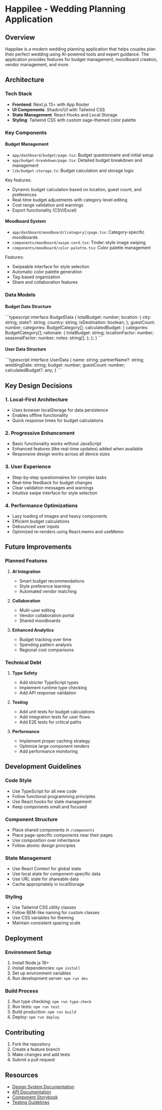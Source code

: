 # Happilee - Wedding Planning Application

## Overview
Happilee is a modern wedding planning application that helps couples plan their perfect wedding using AI-powered tools and expert guidance. The application provides features for budget management, moodboard creation, vendor management, and more.

## Architecture

### Tech Stack
- **Frontend**: Next.js 13+ with App Router
- **UI Components**: Shadcn/UI with Tailwind CSS
- **State Management**: React Hooks and Local Storage
- **Styling**: Tailwind CSS with custom sage-themed color palette

### Key Components

#### Budget Management
- `app/dashboard/budget/page.tsx`: Budget questionnaire and initial setup
- `app/budget-breakdown/page.tsx`: Detailed budget breakdown and management
- `lib/budget-storage.ts`: Budget calculation and storage logic

Key features:
- Dynamic budget calculation based on location, guest count, and preferences
- Real-time budget adjustments with category-level editing
- Cost range validation and warnings
- Export functionality (CSV/Excel)

#### Moodboard System
- `app/dashboard/moodboard/[category]/page.tsx`: Category-specific moodboards
- `components/moodboard/swipe-card.tsx`: Tinder-style image swiping
- `components/moodboard/color-palette.tsx`: Color palette management

Features:
- Swipeable interface for style selection
- Automatic color palette generation
- Tag-based organization
- Share and collaboration features

### Data Models

#### Budget Data Structure
\`\`\`typescript
interface BudgetData {
  totalBudget: number;
  location: {
    city: string;
    state?: string;
    country: string;
    isDestination: boolean;
  };
  guestCount: number;
  categories: BudgetCategory[];
  calculatedBudget: {
    categories: BudgetCategory[];
    rationale: {
      totalBudget: string;
      locationFactor: number;
      seasonalFactor: number;
      notes: string[];
    };
  };
}
\`\`\`

#### User Data Structure
\`\`\`typescript
interface UserData {
  name: string;
  partnerName?: string;
  weddingDate: string;
  budget: number;
  guestCount: number;
  calculatedBudget?: any;
}
\`\`\`

## Key Design Decisions

### 1. Local-First Architecture
- Uses browser localStorage for data persistence
- Enables offline functionality
- Quick response times for budget calculations

### 2. Progressive Enhancement
- Basic functionality works without JavaScript
- Enhanced features (like real-time updates) added when available
- Responsive design works across all device sizes

### 3. User Experience
- Step-by-step questionnaires for complex tasks
- Real-time feedback for budget changes
- Clear validation messages and warnings
- Intuitive swipe interface for style selection

### 4. Performance Optimizations
- Lazy loading of images and heavy components
- Efficient budget calculations
- Debounced user inputs
- Optimized re-renders using React.memo and useMemo

## Future Improvements

### Planned Features
1. **AI Integration**
   - Smart budget recommendations
   - Style preference learning
   - Automated vendor matching

2. **Collaboration**
   - Multi-user editing
   - Vendor collaboration portal
   - Shared moodboards

3. **Enhanced Analytics**
   - Budget tracking over time
   - Spending pattern analysis
   - Regional cost comparisons

### Technical Debt
1. **Type Safety**
   - Add stricter TypeScript types
   - Implement runtime type checking
   - Add API response validation

2. **Testing**
   - Add unit tests for budget calculations
   - Add integration tests for user flows
   - Add E2E tests for critical paths

3. **Performance**
   - Implement proper caching strategy
   - Optimize large component renders
   - Add performance monitoring

## Development Guidelines

### Code Style
- Use TypeScript for all new code
- Follow functional programming principles
- Use React hooks for state management
- Keep components small and focused

### Component Structure
- Place shared components in `/components`
- Place page-specific components near their pages
- Use composition over inheritance
- Follow atomic design principles

### State Management
- Use React Context for global state
- Use local state for component-specific data
- Use URL state for shareable data
- Cache appropriately in localStorage

### Styling
- Use Tailwind CSS utility classes
- Follow BEM-like naming for custom classes
- Use CSS variables for theming
- Maintain consistent spacing scale

## Deployment

### Environment Setup
1. Install Node.js 18+
2. Install dependencies: `npm install`
3. Set up environment variables
4. Run development server: `npm run dev`

### Build Process
1. Run type checking: `npm run type-check`
2. Run tests: `npm run test`
3. Build production: `npm run build`
4. Deploy: `npm run deploy`

## Contributing
1. Fork the repository
2. Create a feature branch
3. Make changes and add tests
4. Submit a pull request

## Resources
- [Design System Documentation](link-to-docs)
- [API Documentation](link-to-api-docs)
- [Component Storybook](link-to-storybook)
- [Testing Guidelines](link-to-testing-docs) 